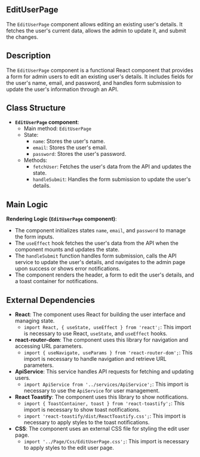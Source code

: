 ## EditUserPage

The `EditUserPage` component allows editing an existing user's details. It fetches the user's current data, allows the admin to update it, and submit the changes.

## Description

The `EditUserPage` component is a functional React component that provides a form for admin users to edit an existing user's details. It includes fields for the user's name, email, and password, and handles form submission to update the user's information through an API.

## Class Structure

- **`EditUserPage` component**:
  - Main method: `EditUserPage`
  - State:
    - `name`: Stores the user's name.
    - `email`: Stores the user's email.
    - `password`: Stores the user's password.
  - Methods:
    - `fetchUser`: Fetches the user's data from the API and updates the state.
    - `handleSubmit`: Handles the form submission to update the user's details.

## Main Logic

**Rendering Logic (`EditUserPage` component)**:
  - The component initializes states `name`, `email`, and `password` to manage the form inputs.
  - The `useEffect` hook fetches the user's data from the API when the component mounts and updates the state.
  - The `handleSubmit` function handles form submission, calls the API service to update the user's details, and navigates to the admin page upon success or shows error notifications.
  - The component renders the header, a form to edit the user's details, and a toast container for notifications.

## External Dependencies

- **React**: The component uses React for building the user interface and managing state.
  - `import React, { useState, useEffect } from 'react';`: This import is necessary to use React, `useState`, and `useEffect` hooks.
- **react-router-dom**: The component uses this library for navigation and accessing URL parameters.
  - `import { useNavigate, useParams } from 'react-router-dom';`: This import is necessary to handle navigation and retrieve URL parameters.
- **ApiService**: This service handles API requests for fetching and updating users.
  - `import ApiService from '../services/ApiService';`: This import is necessary to use the `ApiService` for user management.
- **React Toastify**: The component uses this library to show notifications.
  - `import { ToastContainer, toast } from 'react-toastify';`: This import is necessary to show toast notifications.
  - `import 'react-toastify/dist/ReactToastify.css';`: This import is necessary to apply styles to the toast notifications.
- **CSS**: The component uses an external CSS file for styling the edit user page.
  - `import '../Page/Css/EditUserPage.css';`: This import is necessary to apply styles to the edit user page.

